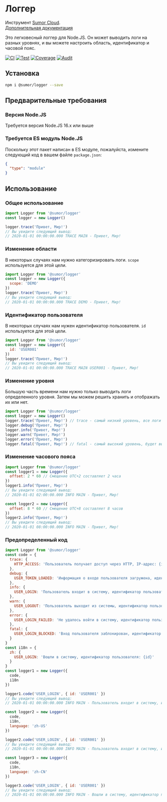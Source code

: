 # Логгер

Инструмент [Sumor Cloud](https://sumor.cloud).  
[Дополнительная документация](https://sumor.cloud)

Это легковесный логгер для Node.JS.
Он может выводить логи на разных уровнях, и вы можете настроить область, идентификатор и часовой пояс.

[![CI](https://github.com/sumor-cloud/logger/actions/workflows/ci.yml/badge.svg)](https://github.com/sumor-cloud/logger/actions/workflows/ci.yml)
[![Test](https://github.com/sumor-cloud/logger/actions/workflows/ut.yml/badge.svg)](https://github.com/sumor-cloud/logger/actions/workflows/ut.yml)
[![Coverage](https://github.com/sumor-cloud/logger/actions/workflows/coverage.yml/badge.svg)](https://github.com/sumor-cloud/logger/actions/workflows/coverage.yml)
[![Audit](https://github.com/sumor-cloud/logger/actions/workflows/audit.yml/badge.svg)](https://github.com/sumor-cloud/logger/actions/workflows/audit.yml)

## Установка

```bash
npm i @sumor/logger --save
```

## Предварительные требования

### Версия Node.JS

Требуется версия Node.JS 16.x или выше

### Требуется ES модуль Node.JS

Поскольку этот пакет написан в ES модуле,
пожалуйста, измените следующий код в вашем файле `package.json`:

```json
{
  "type": "module"
}
```

## Использование

### Общее использование

```js
import Logger from '@sumor/logger'
const logger = new Logger()

logger.trace('Привет, Мир!')
// Вы увидите следующий вывод:
// 2020-01-01 00:00:00.000 TRACE MAIN - Привет, Мир!
```

### Изменение области

В некоторых случаях нам нужно категоризировать логи. `scope` используется для этой цели.

```js
import Logger from '@sumor/logger'
const logger = new Logger({
  scope: 'DEMO'
})
logger.trace('Привет, Мир!')
// Вы увидите следующий вывод:
// 2020-01-01 00:00:00.000 TRACE DEMO - Привет, Мир!
```

### Идентификатор пользователя

В некоторых случаях нам нужен идентификатор пользователя. `id` используется для этой цели.

```js
import Logger from '@sumor/logger'
const logger = new Logger({
  id: 'USER001'
})
logger.trace('Привет, Мир!')
// Вы увидите следующий вывод:
// 2020-01-01 00:00:00.000 TRACE MAIN USER001 - Привет, Мир!
```

### Изменение уровня

Большую часть времени нам нужно только выводить логи определенного уровня. Затем мы можем решить хранить и отображать их или нет.

```js
import Logger from '@sumor/logger'
const logger = new Logger()
logger.trace('Привет, Мир!') // trace - самый низкий уровень, все логи будут выведены
logger.debug('Привет, Мир!')
logger.info('Привет, Мир!')
logger.warn('Привет, Мир!')
logger.error('Привет, Мир!')
logger.fatal('Привет, Мир!') // fatal - самый высокий уровень, будет выведена только критическая ошибка
```

### Изменение часового пояса

```js
import Logger from '@sumor/logger'
const logger1 = new Logger({
  offset: 2 * 60 // Смещение UTC+2 составляет 2 часа
})
logger1.info('Привет, Мир!')
// Вы увидите следующий вывод:
// 2020-01-01 02:00:00.000 INFO MAIN - Привет, Мир!

const logger2 = new Logger({
  offset: 8 * 60 // Смещение UTC+8 составляет 8 часов
})
logger2.info('Привет, Мир!')
// Вы увидите следующий вывод:
// 2020-01-01 08:00:00.000 INFO MAIN - Привет, Мир!
```

### Предопределенный код

```js
import Logger from '@sumor/logger'
const code = {
  trace: {
    HTTP_ACCESS: 'Пользователь получает доступ через HTTP, IP-адрес: {ip}'
  },
  debug: {
    USER_TOKEN_LOADED: 'Информация о входе пользователя загружена, идентификатор пользователя: {id}'
  },
  info: {
    USER_LOGIN: 'Пользователь входит в систему, идентификатор пользователя: {id}'
  },
  warn: {
    USER_LOGOUT: 'Пользователь выходит из системы, идентификатор пользователя: {id}'
  },
  error: {
    USER_LOGIN_FAILED: 'Не удалось войти в систему, идентификатор пользователя: {id}'
  },
  fatal: {
    USER_LOGIN_BLOCKED: 'Вход пользователя заблокирован, идентификатор пользователя: {id}'
  }
}
const i18n = {
  zh: {
    USER_LOGIN: 'Вошли в систему, идентификатор пользователя: {id}'
  }
}
const logger1 = new Logger({
  code,
  i18n
})

logger1.code('USER_LOGIN', { id: 'USER001' })
// Вы увидите следующий вывод:
// 2020-01-01 00:00:00.000 INFO MAIN - Пользователь входит в систему, идентификатор пользователя: USER001

const logger2 = new Logger({
  code,
  i18n,
  language: 'zh-US'
})

logger2.code('USER_LOGIN', { id: 'USER001' })
// Вы увидите следующий вывод:
// 2020-01-01 00:00:00.000 INFO MAIN - Пользователь входит в систему, идентификатор пользователя: USER001

const logger3 = new Logger({
  code,
  i18n,
  language: 'zh-CN'
})

logger3.code('USER_LOGIN', { id: 'USER001' })
// Вы увидите следующий вывод:
// 2020-01-01 00:00:00.000 INFO MAIN - Вошли в систему, идентификатор пользователя: USER001
```